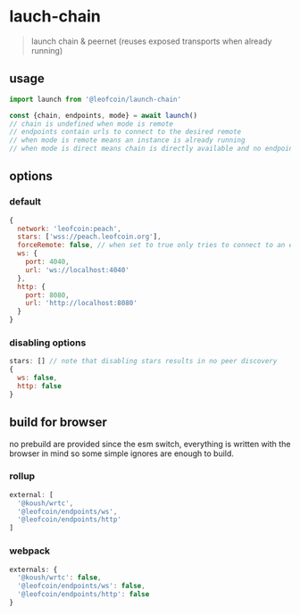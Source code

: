 # lauch-chain
> launch chain & peernet (reuses exposed transports when already running)

## usage
```js
import launch from '@leofcoin/launch-chain'

const {chain, endpoints, mode} = await launch()
// chain is undefined when mode is remote
// endpoints contain urls to connect to the desired remote
// when mode is remote means an instance is already running
// when mode is direct means chain is directly available and no endpoint is needed to interact with it
```

## options
### default

```js
{
  network: 'leofcoin:peach',
  stars: ['wss://peach.leofcoin.org'],
  forceRemote: false, // when set to true only tries to connect to an external/local exposed node
  ws: {
    port: 4040,
    url: 'ws://localhost:4040'
  },
  http: {
    port: 8080,
    url: 'http://localhost:8080'
  }
}
```

### disabling options 
```js
stars: [] // note that disabling stars results in no peer discovery
{
  ws: false,
  http: false
}
```

## build for browser
no prebuild are provided since the esm switch, everything is written with the browser in mind so some simple ignores are enough to build.

### rollup
```js
external: [
  '@koush/wrtc',
  '@leofcoin/endpoints/ws',
  '@leofcoin/endpoints/http'
]
```

### webpack
```js
externals: {    
  '@koush/wrtc': false,
  '@leofcoin/endpoints/ws': false,
  '@leofcoin/endpoints/http': false
}
```